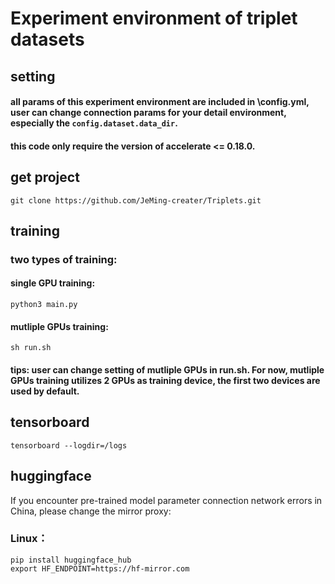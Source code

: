 # Experiment environment of triplet datasets

## setting
#### all params of this experiment environment are included in \config.yml, user can change connection params for your detail environment, especially the `config.dataset.data_dir`.

#### this code only require the version of accelerate <= 0.18.0.

## get project
```
git clone https://github.com/JeMing-creater/Triplets.git
```

## training
### two types of training:

#### single GPU training: 
```
python3 main.py
```

#### mutliple GPUs training:

```
sh run.sh
```
#### tips: user can change setting of mutliple GPUs in run.sh. For now, mutliple GPUs training utilizes 2 GPUs as training device, the first two devices are used by default.

## tensorboard
```
tensorboard --logdir=/logs
```

## huggingface 
If you encounter pre-trained model parameter connection network errors in China, please change the mirror proxy: 
### Linux：
```
pip install huggingface_hub
export HF_ENDPOINT=https://hf-mirror.com
```
